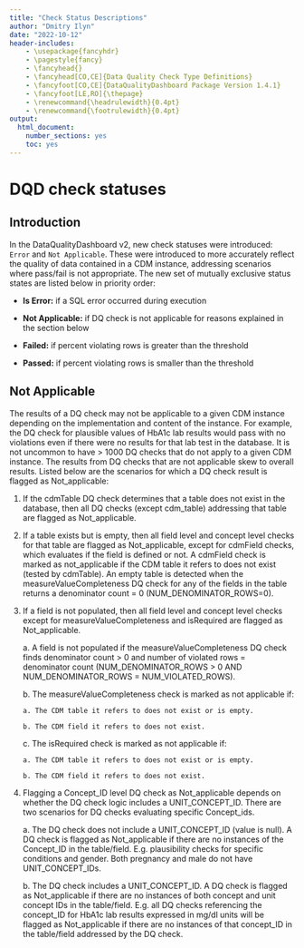 ```yaml
---
title: "Check Status Descriptions"
author: "Dmitry Ilyn"
date: "2022-10-12"
header-includes:
    - \usepackage{fancyhdr}
    - \pagestyle{fancy}
    - \fancyhead{}
    - \fancyhead[CO,CE]{Data Quality Check Type Definitions}
    - \fancyfoot[CO,CE]{DataQualityDashboard Package Version 1.4.1}
    - \fancyfoot[LE,RO]{\thepage}
    - \renewcommand{\headrulewidth}{0.4pt}
    - \renewcommand{\footrulewidth}{0.4pt}
output:
  html_document:
    number_sections: yes
    toc: yes
---
```


<!--
%\VignetteEngine{knitr::knitr}
%\VignetteIndexEntry{Check Status Descriptions}
-->

# DQD check statuses

## Introduction
In the DataQualityDashboard v2, new check statuses were introduced: `Error` and `Not Applicable`. These were introduced to more accurately reflect the quality of data contained in a CDM instance, addressing scenarios where pass/fail is not appropriate. The new set of mutually exclusive status states are listed below in priority order:

- **Is Error:** if a SQL error occurred during execution

- **Not Applicable:** if DQ check is not applicable for reasons explained in the section below

- **Failed:** if percent violating rows is greater than the threshold

- **Passed:** if percent violating rows is smaller than the threshold


## Not Applicable

The results of a DQ check may not be applicable to a given CDM instance depending on the implementation and content of the instance. For example, the DQ check for plausible values of HbA1c lab results would pass with no violations even if there were no results for that lab test in the database. It is not uncommon to have \> 1000 DQ checks that do not apply to a given CDM instance. The results from DQ checks that are not applicable skew to overall results. Listed below are the scenarios for which a DQ check result is flagged as Not_applicable:

1.  If the cdmTable DQ check determines that a table does not exist in the database, then all DQ checks (except cdm_table) addressing that table are flagged as Not_applicable.

2.  If a table exists but is empty, then all field level and concept level checks for that table are flagged as Not_applicable, except for cdmField checks, which evaluates if the field is defined or not. A cdmField check is marked as not_applicable if the CDM table it refers to does not exist (tested by cdmTable). An empty table is detected when the measureValueCompleteness DQ check for any of the fields in the table returns a denominator count = 0 (NUM_DENOMINATOR_ROWS=0).

3.  If a field is not populated, then all field level and concept level checks except for measureValueCompleteness and isRequired are flagged as Not_applicable.

    a. A field is not populated if the measureValueCompleteness DQ check finds denominator count \> 0 and number of violated rows = denominator count (NUM_DENOMINATOR_ROWS \> 0 AND NUM_DENOMINATOR_ROWS = NUM_VIOLATED_ROWS).

    b. The measureValueCompleteness check is marked as not applicable if:

        a. The CDM table it refers to does not exist or is empty.

        b. The CDM field it refers to does not exist.

    c. The isRequired check is marked as not applicable if:

        a. The CDM table it refers to does not exist or is empty.

        b. The CDM field it refers to does not exist.

4.  Flagging a Concept_ID level DQ check as Not_applicable depends on whether the DQ check logic includes a UNIT_CONCEPT_ID. There are two scenarios for DQ checks evaluating specific Concept_ids.

    a. The DQ check does not include a UNIT_CONCEPT_ID (value is null). A DQ check is flagged as Not_applicable if there are no instances of the Concept_ID in the table/field. E.g. plausibility checks for specific conditions and gender. Both pregnancy and male do not have UNIT_CONCEPT_IDs.

    b. The DQ check includes a UNIT_CONCEPT_ID. A DQ check is flagged as Not_applicable if there are no instances of both concept and unit concept IDs in the table/field. E.g. all DQ checks referencing the concept_ID for HbA1c lab results expressed in mg/dl units will be flagged as Not_applicable if there are no instances of that concept_ID in the table/field addressed by the DQ check.

